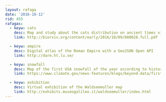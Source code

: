 ```yaml
---
layout: rafaga
date: '2016-10-12'
rid: 455
rafagas:
  - keyw: cats
    desc: Map and study about the cats distribution on ancient times via @realivansanchez
    link: http://biorxiv.org/content/early/2016/10/09/080028.full.pdf

  - keyw: empire
    desc: Digital atlas of the Roman Empire with a GeoJSON Open API
    link: http://dare.ht.lu.se/

  - keyw: snowfall
    desc: Map of the first USA snowfall of the year according to historical records
    link: https://www.climate.gov/news-features/blogs/beyond-data/first-dates

  - keyw: exhibition
    desc: Virtual exhibition of the Waldseemuller map
    link: http://exhibits.museogalileo.it/waldseemuller/index.html
---
```

